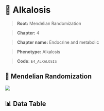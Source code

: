 # 🧪 Alkalosis

> **Root:** Mendelian Randomization

> **Chapter:** 4  

> **Chapter name:** Endocrine and metabolic

> **Phenotype:** Alkalosis  

> **Code:** `E4_ALKALOSIS`

## 🧬 Mendelian Randomization  

<img src="/MR/Figures/Forward/E4_ALKALOSIS.png"/>

## 📊 Data Table

<CsvTableMRF src="/public/MR/Data/Forward/E4_ALKALOSIS.csv"/>
